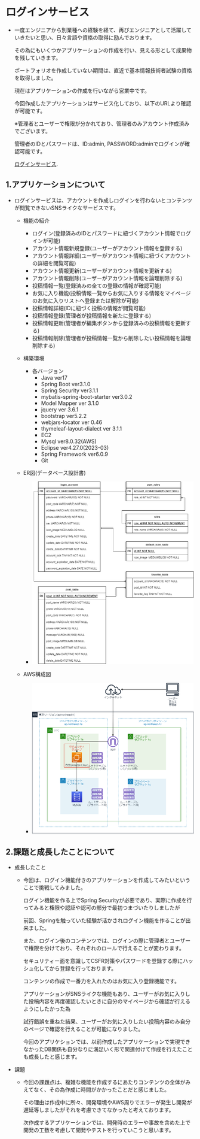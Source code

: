 # ログインサービス
 - 一度エンジニアから別業種への経験を経て、再びエンジニアとして活躍していきたいと思い、日々言語や資格の取得に励んでおります。
   
   その為にもいくつかアプリケーションの作成を行い、見える形として成果物を残していきます。

   ポートフォリオを作成していない期間は、直近で基本情報技術者試験の資格を取得しました。

   現在はアプリケーションの作成を行いながら営業中です。

   今回作成したアプリケーションはサービス化しており、以下のURLより確認が可能です。

   ※管理者とユーザーで権限が分かれており、管理者のみアカウント作成済みでございます。
   
   管理者のIDとパスワードは、ID:admin, PASSWORD:adminでログインが確認可能です。
    
   [ログインサービス](http://13.231.105.240:8888/login).

## 1.アプリケーションについて
 - ログインサービスは、アカウントを作成しログインを行わないとコンテンツが閲覧できないSNSライクなサービスです。
   - 機能の紹介
     - ログイン(登録済みのIDとパスワードに紐づくアカウント情報でログインが可能)
     - アカウント情報新規登録(ユーザーがアカウント情報を登録する)
     - アカウント情報詳細(ユーザーがアカウント情報に紐づくアカウントの詳細を閲覧可能)
     - アカウント情報更新(ユーザーがアカウント情報を更新する)
     - アカウント情報削除(ユーザーがアカウント情報を論理削除する)
     - 投稿情報一覧(登録済みの全ての登録の情報が確認可能)
     - お気に入り機能(投稿情報一覧からお気に入りする情報をマイページのお気に入りリストへ登録または解除が可能)
     - 投稿情報詳細(IDに紐づく投稿の情報が閲覧可能)
     - 投稿情報登録(管理者が投稿情報を新たに登録する)
     - 投稿情報更新(管理者が編集ボタンから登録済みの投稿情報を更新する)
     - 投稿情報削除(管理者が投稿情報一覧から削除したい投稿情報を論理削除する)
       
   - 構築環境
     - 各バージョン
       - Java ver17
       - Spring Boot ver3.1.0
       - Spring Security ver3.1.1
       - mybatis-spring-boot-starter ver3.0.2
       - Model Mapper ver 3.1.0
       - jquery ver 3.6.1
       - bootstrap ver5.2.2
       - webjars-locator ver 0.46
       - thymeleaf-layout-dialect ver 3.1.1
       - EC2
       - Mysql ver8.0.32(AWS)
       - Eclipse ver4.27.0(2023-03)
       - Spring Framework ver6.0.9
       - Git
   - ER図(データベース設計書)
     - ![ER Image 1](/loginAplication.png)
   - AWS構成図
     - ![AWS Image 2](/AWS_login.png)
## 2.課題と成長したことについて
 - 成長したこと
   - 今回は、ログイン機能付きのアプリケーションを作成してみたいということで挑戦してみました。

     ログイン機能を作る上でSpring Securityが必要であり、実際に作成を行ってみると権限や認証や認可の部分で最初つまづいたりしましたが
     
     前回、Springを触っていた経験が活かされログイン機能を作ることが出来ました。
     
     また、ログイン後のコンテンツでは、ログインの際に管理者とユーザーで権限を分けており、それぞれのロールで行えることが変わります。
     
     セキュリティー面を意識してCSFR対策やパスワードを登録する際にハッシュ化してから登録を行っております。
     
     コンテンツの作成で一番力を入れたのはお気に入り登録機能です。
     
     アプリケーションがSNSライクな機能もあり、ユーザーがお気に入りした投稿内容を再度確認したいときに自分のマイページから確認が行えるようにしたかった為
     
     試行錯誤を重ねた結果、ユーザーがお気に入りしたい投稿内容のみ自分のページで確認を行えることが可能になりました。
     
     今回のアプリケションでは、以前作成したアプリケーションで実現できなかったDB関係も自分なりに満足いく形で関連付けて作成を行えたことも成長したと感じます。
   　　
- 課題
  - 今回の課題点は、複雑な機能を作成するにあたりコンテンツの全体がみえてなく、その為作成に時間がかかったことだと感じました。
   
    その理由は作成中に所々、開発環境やAWS周りでエラーが発生し開発が遅延等しましたがそれを考慮できてなかったと考えております。
    
    次作成するアプリケーションでは、開発時のエラーや事故を含めた上で開発の工数を考慮して開発やテストを行っていこうと思います。

   
      
   
